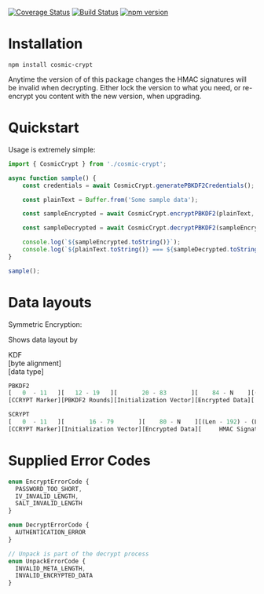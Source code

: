 [![Coverage Status](https://coveralls.io/repos/github/CDoughty08/cosmic-crypt/badge.svg?branch=master)](https://coveralls.io/github/CDoughty08/cosmic-crypt?branch=master)
[![Build Status](https://travis-ci.org/CDoughty08/cosmic-crypt.svg?branch=master)](https://travis-ci.org/CDoughty08/cosmic-crypt)
[![npm version](https://badge.fury.io/js/cosmic-crypt.svg)](https://badge.fury.io/js/cosmic-crypt)

Installation
============
```
npm install cosmic-crypt
```

Anytime the version of of this package changes the HMAC signatures will be invalid when decrypting. Either lock the version to what you need, or re-encrypt you content with the new version, when upgrading.

Quickstart
==============

Usage is extremely simple:
```ts
import { CosmicCrypt } from './cosmic-crypt';

async function sample() {
    const credentials = await CosmicCrypt.generatePBKDF2Credentials();

    const plainText = Buffer.from('Some sample data');

    const sampleEncrypted = await CosmicCrypt.encryptPBKDF2(plainText, credentials);

    const sampleDecrypted = await CosmicCrypt.decryptPBKDF2(sampleEncrypted, credentials.password);

    console.log(`${sampleEncrypted.toString()}`);
    console.log(`${plainText.toString()} === ${sampleDecrypted.toString()}`);
}

sample();
```

Data layouts
==============

Symmetric Encryption:

Shows data layout by

KDF  
[byte alignment]  
[data type]

```ts
PBKDF2
[   0  - 11   ][   12 - 19   ][       20 - 83       ][    84 - N    ][(Len - 192) - (Len - 64)][(Len - 64) - EOF]
[CCRYPT Marker][PBKDF2 Rounds][Initialization Vector][Encrypted Data][     HMAC Signature     ][      SALT      ]
```


```ts
SCRYPT
[   0  - 11   ][       16 - 79       ][    80 - N    ][(Len - 192) - (Len - 64)][(Len - 64) - EOF]
[CCRYPT Marker][Initialization Vector][Encrypted Data][     HMAC Signature     ][      SALT      ]
```

Supplied Error Codes
====================
```ts
enum EncryptErrorCode {
  PASSWORD_TOO_SHORT,
  IV_INVALID_LENGTH,
  SALT_INVALID_LENGTH
}

enum DecryptErrorCode {
  AUTHENTICATION_ERROR
}

// Unpack is part of the decrypt process
enum UnpackErrorCode {
  INVALID_META_LENGTH,
  INVALID_ENCRYPTED_DATA
}
```